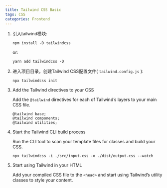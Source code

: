 ```yaml
---
title: Tailwind CSS Basic
tags: CSS
categories: Frontend
---
```






1. 引入tailwind模块:

   ```
   npm install -D tailwindcss
   ```

   or:

   ```
   yarn add tailwindcss -D
   ```

2. 进入项目目录，创建Tailwind CSS配置文件( `tailwind.config.js` ):

   ```
   npx tailwindcss init
   ```

3. Add the Tailwind directives to your CSS

   Add the `@tailwind` directives for each of Tailwind’s layers to your main CSS file.

   ```
   @tailwind base;
   @tailwind components;
   @tailwind utilities;
   ```

4. Start the Tailwind CLI build process

   Run the CLI tool to scan your template files for classes and build your CSS.

   ```
   npx tailwindcss -i ./src/input.css -o ./dist/output.css --watch
   ```

   

5. Start using Tailwind in your HTML

   Add your compiled CSS file to the `<head>` and start using Tailwind’s utility classes to style your content.

   ```
   ```

   
